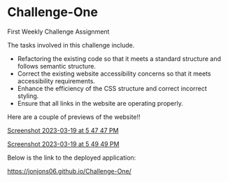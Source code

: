 # Challenge-One
First Weekly Challenge Assignment

The tasks involved in this challenge include.
* Refactoring the existing code so that it meets a standard structure and follows semantic structure.
* Correct the existing website accessibility concerns so that it meets accessibility requirements.
* Enhance the efficiency of the CSS structure and correct incorrect styling.
* Ensure that all links in the website are operating properly.

Here are a couple of previews of the website!!

[Screenshot 2023-03-19 at 5 47 47 PM](https://user-images.githubusercontent.com/124073266/226211727-fa1c51d7-c5ce-436d-bca5-d417197f76fe.png)
 
[Screenshot 2023-03-19 at 5 49 49 PM](https://user-images.githubusercontent.com/124073266/226211800-30823751-8862-422e-a5dc-8cf7e33578bb.png)


Below is the link to the deployed application:

https://jonjons06.github.io/Challenge-One/
